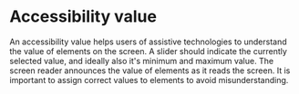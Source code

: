 # Accessibility value

An accessibility value helps users of assistive technologies to understand the value of elements on the screen. A slider should indicate the currently selected value, and ideally also it's minimum and maximum value. The screen reader announces the value of elements as it reads the screen. It is important to assign correct values to elements to avoid misunderstanding.

